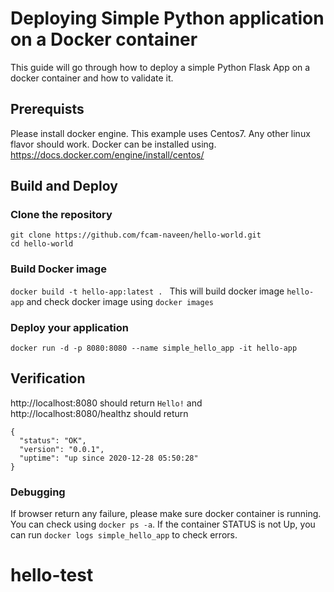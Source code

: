 # Deploying Simple Python application on a Docker container
This guide will go through how to deploy a simple Python Flask App on a docker container and how to validate it.

## Prerequists
Please install docker engine. This example uses Centos7. Any other linux flavor should work.
Docker can be installed using. https://docs.docker.com/engine/install/centos/

## Build and Deploy
### Clone the repository
```git clone https://github.com/fcam-naveen/hello-world.git ```\
```cd hello-world ```

### Build Docker image
```docker build -t hello-app:latest . ```
This will build docker image ```hello-app``` and check docker image using ```docker images```

### Deploy your application
```docker run -d -p 8080:8080 --name simple_hello_app -it hello-app ```

## Verification
http://localhost:8080 should return ```Hello!```  and \
http://localhost:8080/healthz should return
```
{
  "status": "OK",
  "version": "0.0.1",
  "uptime": "up since 2020-12-28 05:50:28"
}
```

### Debugging
If browser return any failure, please make sure docker container is running.
You can check using ```docker ps -a```. If the container STATUS is not Up, you can run ```docker logs simple_hello_app``` to check errors.
# hello-test
